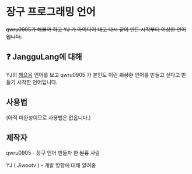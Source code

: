 # 장구 프로그래밍 언어

~~qwru0905가 해볼까 하고 YJ 가 아이디어 내고 다시 같이 만든 시작부터 이상한 언어입니다.~~

## ❓ JangguLang에 대해
YJ의 [헤으응](https://github.com/jiwootv/heeueung_lang) 언어를 보고 qwru0905 가 본인도 이런 ~~괴상한~~ 언어를 만들고 싶다고 만들기 시작한 언어입니다.

## 사용법
(아직 미완성이므로 사용법은 없읍니다.)

## 제작자
qwru0905 - 장구 언어 만들자 한 ~~원흉~~ 사람

YJ ( Jiwootv ) - 개발 방향에 대해 알려줌

